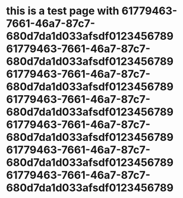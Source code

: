 # this is a test page with 61779463-7661-46a7-87c7-680d7da1d033afsdf0123456789 61779463-7661-46a7-87c7-680d7da1d033afsdf0123456789 61779463-7661-46a7-87c7-680d7da1d033afsdf0123456789 61779463-7661-46a7-87c7-680d7da1d033afsdf0123456789 61779463-7661-46a7-87c7-680d7da1d033afsdf0123456789 61779463-7661-46a7-87c7-680d7da1d033afsdf0123456789 61779463-7661-46a7-87c7-680d7da1d033afsdf0123456789
